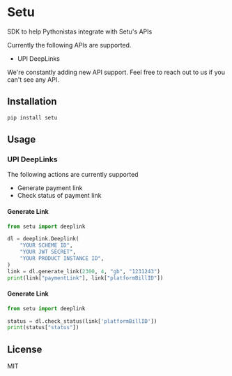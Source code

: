 # Setu

SDK to help Pythonistas integrate with Setu's APIs

Currently the following APIs are supported.

-   UPI DeepLinks

We're constantly adding new API support. Feel free to reach out to us if you
can't see any API.

## Installation

```bash
pip install setu
```

## Usage

### UPI DeepLinks

The following actions are currently supported

-   Generate payment link
-   Check status of payment link

#### Generate Link

```python
from setu import deeplink

dl = deeplink.Deeplink(
    "YOUR SCHEME ID",
    "YOUR JWT SECRET",
    "YOUR PRODUCT INSTANCE ID",
)
link = dl.generate_link(2300, 4, "gb", "1231243")
print(link["paymentLink"], link["platformBillID"])
```

#### Generate Link

```python
from setu import deeplink

status = dl.check_status(link['platformBillID'])
print(status["status"])
```

## License

MIT
